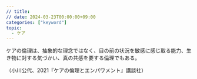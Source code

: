 ```yaml
---
// title: 
// date: 2024-03-23T00:00:00+09:00
categories: ["keyword"]
topic:
  - ケア
---
```

ケアの倫理は、抽象的な理念ではなく、目の前の状況を敏感に感じ取る能力、生き物に対する気づかい、真の共感を要する倫理でもある。

（小川公代、2021『ケアの倫理とエンパワメント』講談社）